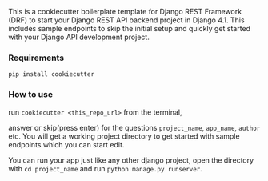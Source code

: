 This is a cookiecutter boilerplate template for Django REST Framework (DRF) to start your Django REST API backend project in Django 4.1. 
This includes sample endpoints to skip the initial setup and quickly get started with your Django API development project.

### Requirements
```pip install cookiecutter```

### How to use
run ```cookiecutter <this_repo_url>``` from the terminal,

answer or skip(press enter) for the questions `project_name`, `app_name`, `author` etc. You will get a working project directory to get started with sample endpoints which you can start edit.  

You can run your app just like any other django project, open the directory with `cd project_name` and run `python manage.py runserver`.